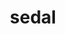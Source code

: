---
title: "sedal"
type: projects/generic_projects/publications
pagetitle:
  title: "Conference papers"
  class: "label lightblue"
---